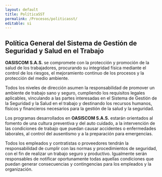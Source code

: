 ```yaml
---
layout: default
title: PolíticaSST
permalink: /Procesos/politicasst/
editable: si
---
```


## Política General del Sistema de Gestión de Seguridad y Salud en el Trabajo


**OASISCOM S.A.S.** se compromete con la protección y promoción de la salud de los trabajadores, procurando su integridad física mediante el control de los riesgos, el mejoramiento continuo de los procesos y la protección del medio ambiente.  

Todos los niveles de dirección asumen la responsabilidad de promover un ambiente de trabajo sano y seguro, cumpliendo los requisitos legales aplicables, vinculando a las partes interesadas en el Sistema de Gestión de la Seguridad y la Salud en el trabajo y destinando los recursos humanos, físicos y financieros necesarios para la gestión de la salud y la seguridad.  

Los programas desarrollados en **OASISCOM S.A.S.** estarán orientados al fomento de una cultura preventiva y del auto cuidado, a la intervención de las condiciones de trabajo que puedan causar accidentes o enfermedades laborales, al control del ausentismo y a la preparación para emergencias.  

Todos los empleados y contratistas o proveedores tendrán la responsabilidad de cumplir con las normas y procedimientos de seguridad, con el fin de realizar un trabajo seguro y productivo. Igualmente serán responsables de notificar oportunamente todas aquellas condiciones que puedan generar consecuencias y contingencias para los empleados y la organización.  







